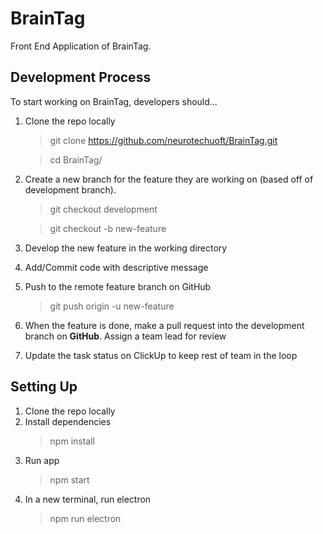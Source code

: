 # BrainTag
Front End Application of BrainTag.

## Development Process
To start working on BrainTag, developers should...
1. Clone the repo locally 
    > git clone https://github.com/neurotechuoft/BrainTag.git
    
    > cd BrainTag/
2. Create a new branch for the feature they are working on (based off of development branch).
    > git checkout development
    
    > git checkout -b new-feature
3. Develop the new feature in the working directory
4. Add/Commit code with descriptive message
5. Push to the remote feature branch on GitHub
    > git push origin -u new-feature
6. When the feature is done, make a pull request into the development branch on **GitHub**. Assign a team lead for review
7. Update the task status on ClickUp to keep rest of team in the loop

## Setting Up
1. Clone the repo locally 
2. Install dependencies 
    > npm install 
3. Run app
    > npm start
4. In a new terminal, run electron
    > npm run electron
